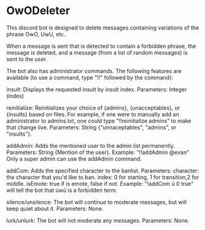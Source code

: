 # OwODeleter

This discord bot is designed to delete messages containing variations of the phrase OwO, UwU, etc.

When a message is sent that is detected to contain a forbidden phrase, the message is deleted, and a message (from a list of random messages) is sent to the user.

The bot also has administrator commands. The following features are available (to use a command, type "!!" followed by the command):

insult: Displays the requested insult by insult index. Parameters: Integer (index)

reinitialize: Reinitializes your choice of {admins}, {unacceptables}, or {insults} based on files. For example, if one were to manually
add an administrator to admins.txt, one could type "!!reinitialize admins" to make that change live.
Parameters: String {"unnaceptables", "admins", or "insults"}.

addAdmin: Adds the mentioned user to the admin list permanently. Parameters: String {Mention of the user}. Example: "!!addAdmin @evan"
Only a super admin can use the addAdmin command.

addCom: Adds the specified character to the banlist. Parameters:
character: the character that you'd like to ban. index: 0 for starting, 1 for transition,2 for middle. isEmote: true if is emote, false if not.
Example: "!addCom ú 0 true" will tell the bot that úwú is a forbidden term.

silence/unsilence: The bot will continue to moderate messages, but will keep quiet about it. Parameters: None.

lurk/unlurk: The bot will not moderate any messages. Parameters: None.
